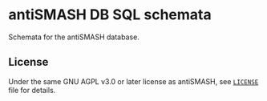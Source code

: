 antiSMASH DB SQL schemata
=========================

Schemata for the antiSMASH database.


License
-------

Under the same GNU AGPL v3.0 or later license as antiSMASH, see [`LICENSE`](LICENSE) file for details.

